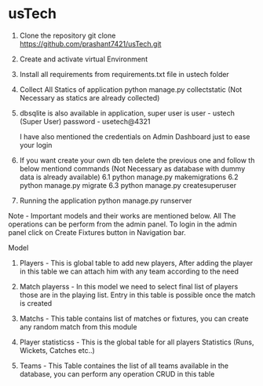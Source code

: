 # usTech

1. Clone the repository git clone https://github.com/prashant7421/usTech.git
2. Create and activate virtual Environment 
3. Install all requirements from requirements.txt file in ustech folder
4. Collect All Statics of application python manage.py collectstatic (Not Necessary as statics are already collected)
5. dbsqlite is also available in application, super user is 
	user - ustech (Super User)
	password - usetech@4321

    I have also mentioned the credentials on Admin Dashboard just to ease your login

6. If you want create your own db ten delete the previous one and follow th below mentiond commands (Not Necessary as database with dummy data is already available)
	6.1 python manage.py makemigrations
	6.2 python manage.py migrate
	6.3 python manage.py createsuperuser


7. Running the application python manage.py runserver


Note -  Important models and their works are mentioned below. All The operations can be perform from the admin panel. To login in the admin panel click on Create Fixtures button in Navigation bar.

Model
1. Players - This is global table to add new players, After adding the player in this table we can attach him with any team according to the need

2. Match playerss -  In this model we need to select final list of players those are in the playing list. Entry in this table is possible once the match is created

3. Matchs - This table contains list of matches or fixtures, you can create any random match from this module

4. Player statisticss - This is the global table for all players Statistics (Runs, Wickets, Catches etc..)

5. Teams -  This Table containes the list of all teams available in the database, you can perform any operation CRUD in this table

